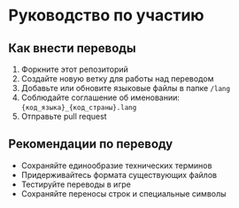 # Руководство по участию

## Как внести переводы

1. Форкните этот репозиторий
2. Создайте новую ветку для работы над переводом
3. Добавьте или обновите языковые файлы в папке `/lang`
4. Соблюдайте соглашение об именовании: `{код_языка}_{код_страны}.lang`
5. Отправьте pull request

## Рекомендации по переводу

- Сохраняйте единообразие технических терминов
- Придерживайтесь формата существующих файлов
- Тестируйте переводы в игре
- Сохраняйте переносы строк и специальные символы
